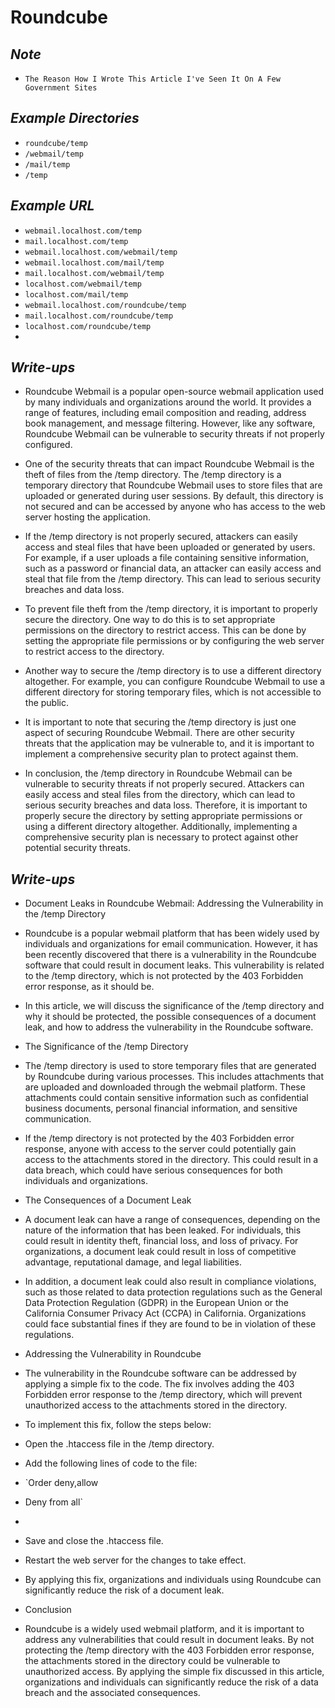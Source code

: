 # Roundcube

## ***Note***
- `The Reason How I Wrote This Article I've Seen It On A Few Government Sites`

## ***Example Directories***
- `roundcube/temp`
- `/webmail/temp`
- `/mail/temp`
- `/temp`

## ***Example URL***
- `webmail.localhost.com/temp`
- `mail.localhost.com/temp`
- `webmail.localhost.com/webmail/temp`
- `webmail.localhost.com/mail/temp`
- `mail.localhost.com/webmail/temp`
- `localhost.com/webmail/temp`
- `localhost.com/mail/temp`
- `webmail.localhost.com/roundcube/temp`
- `mail.localhost.com/roundcube/temp`
- `localhost.com/roundcube/temp`
- 
## ***Write-ups***
- Roundcube Webmail is a popular open-source webmail application used by many individuals and organizations around the world. It provides a range of features, including email composition and reading, address book management, and message filtering. However, like any software, Roundcube Webmail can be vulnerable to security threats if not properly configured.

- One of the security threats that can impact Roundcube Webmail is the theft of files from the /temp directory. The /temp directory is a temporary directory that Roundcube Webmail uses to store files that are uploaded or generated during user sessions. By default, this directory is not secured and can be accessed by anyone who has access to the web server hosting the application.

- If the /temp directory is not properly secured, attackers can easily access and steal files that have been uploaded or generated by users. For example, if a user uploads a file containing sensitive information, such as a password or financial data, an attacker can easily access and steal that file from the /temp directory. This can lead to serious security breaches and data loss.

- To prevent file theft from the /temp directory, it is important to properly secure the directory. One way to do this is to set appropriate permissions on the directory to restrict access. This can be done by setting the appropriate file permissions or by configuring the web server to restrict access to the directory.

- Another way to secure the /temp directory is to use a different directory altogether. For example, you can configure Roundcube Webmail to use a different directory for storing temporary files, which is not accessible to the public.

- It is important to note that securing the /temp directory is just one aspect of securing Roundcube Webmail. There are other security threats that the application may be vulnerable to, and it is important to implement a comprehensive security plan to protect against them.

- In conclusion, the /temp directory in Roundcube Webmail can be vulnerable to security threats if not properly secured. Attackers can easily access and steal files from the directory, which can lead to serious security breaches and data loss. Therefore, it is important to properly secure the directory by setting appropriate permissions or using a different directory altogether. Additionally, implementing a comprehensive security plan is necessary to protect against other potential security threats.

## ***Write-ups***
- Document Leaks in Roundcube Webmail: Addressing the Vulnerability in the /temp Directory

- Roundcube is a popular webmail platform that has been widely used by individuals and organizations for email communication. However, it has been recently discovered that there is a vulnerability in the Roundcube software that could result in document leaks. This vulnerability is related to the /temp directory, which is not protected by the 403 Forbidden error response, as it should be.

- In this article, we will discuss the significance of the /temp directory and why it should be protected, the possible consequences of a document leak, and how to address the vulnerability in the Roundcube software.

- The Significance of the /temp Directory

- The /temp directory is used to store temporary files that are generated by Roundcube during various processes. This includes attachments that are uploaded and downloaded through the webmail platform. These attachments could contain sensitive information such as confidential business documents, personal financial information, and sensitive communication.

- If the /temp directory is not protected by the 403 Forbidden error response, anyone with access to the server could potentially gain access to the attachments stored in the directory. This could result in a data breach, which could have serious consequences for both individuals and organizations.

- The Consequences of a Document Leak

- A document leak can have a range of consequences, depending on the nature of the information that has been leaked. For individuals, this could result in identity theft, financial loss, and loss of privacy. For organizations, a document leak could result in loss of competitive advantage, reputational damage, and legal liabilities.

- In addition, a document leak could also result in compliance violations, such as those related to data protection regulations such as the General Data Protection Regulation (GDPR) in the European Union or the California Consumer Privacy Act (CCPA) in California. Organizations could face substantial fines if they are found to be in violation of these regulations.

- Addressing the Vulnerability in Roundcube

- The vulnerability in the Roundcube software can be addressed by applying a simple fix to the code. The fix involves adding the 403 Forbidden error response to the /temp directory, which will prevent unauthorized access to the attachments stored in the directory.

- To implement this fix, follow the steps below:

- Open the .htaccess file in the /temp directory.

- Add the following lines of code to the file:

- `Order deny,allow
- Deny from all`
- 
- Save and close the .htaccess file.

- Restart the web server for the changes to take effect.

- By applying this fix, organizations and individuals using Roundcube can significantly reduce the risk of a document leak.

- Conclusion

- Roundcube is a widely used webmail platform, and it is important to address any vulnerabilities that could result in document leaks. By not protecting the /temp directory with the 403 Forbidden error response, the attachments stored in the directory could be vulnerable to unauthorized access. By applying the simple fix discussed in this article, organizations and individuals can significantly reduce the risk of a data breach and the associated consequences.
